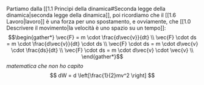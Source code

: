 Partiamo dalla [[1.1 Princìpi della dinamica#Seconda legge della dinamica|seconda legge della dinamica]], poi ricordiamo che il [[1.6 Lavoro|lavoro]] è una forza per uno spostamento, e ovviamente, che [[1.0 Descrivere il movimento|la velocità è uno spazio su un tempo]]:
$$\begin{gather*} 
\vec{F} = m \cdot \frac{d\vec{v}}{dt} \\
\vec{F} \cdot ds = m \cdot \frac{d\vec{v}}{dt} \cdot ds \\
\vec{F} \cdot ds = m \cdot d\vec{v} \cdot \frac{ds}{dt} \\
\vec{F} \cdot ds = m \cdot d\vec{v} \cdot \vec{v} \\
\end{gather*}$$
*matematica che non ho capito*
$$
dW = d \left[\frac{1}{2}mv^2 \right]
$$
